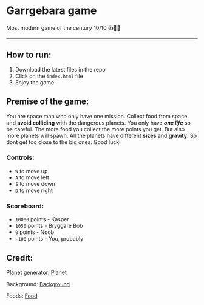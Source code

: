 # Garrgebara game

Most modern game of the century
10/10 👍💪🎆

---
## How to run:
1. Download the latest files in the repo
2. Click on the `index.html` file
3. Enjoy the game

## Premise of the game:
You are space man who only have one mission. Collect food from space and **avoid colliding** with the dangerous planets. You only have **_one life_** so be careful. The more food you collect the more points you get. But also more planets will spawn. All the planets have different **sizes** and **gravity**. So dont get too close to the big ones. Good luck!

### Controls:
- `W` to move up
- `A` to move left
- `S` to move down
- `D` to move right

### Scoreboard:
- `10000` points - Kasper
- `1050` points - Bryggare Bob
- `0` points - Noob
- `-100` points - You, probably

## Credit:
Planet generator:
[Planet](https://deep-fold.itch.io/pixel-planet-generator)

Background:
[Background](https://deep-fold.itch.io/space-background-generator)

Foods:
[Food](https://henrysoftware.itch.io/pixel-food?download)